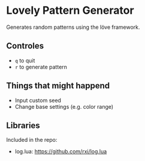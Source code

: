 # Lovely Pattern Generator

Generates random patterns using the löve framework.

## Controles

- `q` to quit
- `r` to generate pattern

## Things that might happend

- Input custom seed
- Change base settings (e.g. color range)

## Libraries

Included in the repo:

- log.lua: https://github.com/rxi/log.lua
